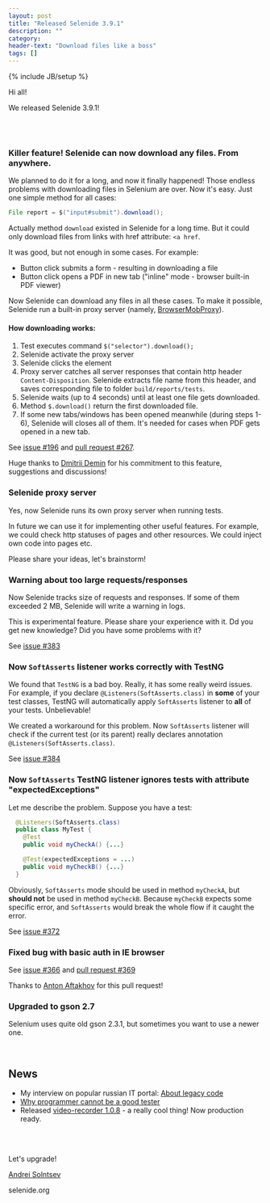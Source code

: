 ```yaml
---
layout: post
title: "Released Selenide 3.9.1"
description: ""
category:
header-text: "Download files like a boss"
tags: []
---
```

{% include JB/setup %}

Hi all!

We released Selenide 3.9.1! 

<br/>
<br/>

### Killer feature! Selenide can now download **any** files. From anywhere. 

We planned to do it for a long, and now it finally happened!
Those endless problems with downloading files in Selenium are over.
Now it's easy. Just one simple method for all cases:

```java
File report = $("input#submit").download();
```

Actually method `download` existed in Selenide for a long time.
But it could only download files from links with href attribute: `<a href`.

It was good, but not enough in some cases. For example:

* Button click submits a form - resulting in downloading a file
* Button click opens a PDF in new tab ("inline" mode - browser built-in PDF viewer)

Now Selenide can download any files in all these cases.
To make it possible, Selenide run a built-in proxy server
(namely, [BrowserMobProxy](https://github.com/lightbody/browsermob-proxy)).

#### How downloading works:

1. Test executes command `$("selector").download();`
2. Selenide activate the proxy server
3. Selenide clicks the element
4. Proxy server catches all server responses that contain http header `Content-Disposition`.
   Selenide extracts file name from this header, and saves corresponding file to folder `build/reports/tests`.
5. Selenide waits (up to 4 seconds) until at least one file gets downloaded.
6. Method `$.download()` return the first downloaded file.
7. If some new tabs/windows has been opened meanwhile (during steps 1-6), Selenide will closes all of them.
   It's needed for cases when PDF gets opened in a new tab.

See [issue #196](https://github.com/codeborne/selenide/issues/196) and 
[pull request #267](https://github.com/codeborne/selenide/pull/267).

Huge thanks to [Dmitrii Demin](https://github.com/dimand58) for his commitment to this feature, suggestions and discussions!


### Selenide proxy server

Yes, now Selenide runs its own proxy server when running tests. 

In future we can use it for implementing other useful features.
For example, we could check http statuses of pages and other resources. 
We could inject own code into pages etc.

Please share your ideas, let's brainstorm!


### Warning about too large requests/responses

Now Selenide tracks size of requests and responses.
If some of them exceeded 2 MB, Selenide will write a warning in logs.

This is experimental feature. Please share your experience with it.
Dd you get new knowledge? Did you have some problems with it?

See [issue #383](https://github.com/codeborne/selenide/issues/383)


### Now `SoftAsserts` listener works correctly with TestNG

We found that `TestNG` is a bad boy. Really, it has some really weird issues.
For example, if you declare `@Listeners(SoftAsserts.class)` in **some** of your test classes,
TestNG will automatically apply `SoftAsserts` listener to **all** of your tests. Unbelievable!

We created a workaround for this problem. Now `SoftAsserts` listener will check
if the current test (or its parent) really declares annotation `@Listeners(SoftAsserts.class)`. 

See [issue #384](https://github.com/codeborne/selenide/issues/384)

### Now `SoftAsserts` TestNG listener ignores tests with attribute "expectedExceptions" 

Let me describe the problem. Suppose you have a test:

```java
  @Listeners(SoftAsserts.class)
  public class MyTest {
    @Test
    public void myCheckA() {...}

    @Test(expectedExceptions = ...)
    public void myCheckB() {...}
  }
```

Obviously, `SoftAsserts` mode should be used in method `myCheckA`,
but **should not** be used in method `myCheckB`. Because `myCheckB`
expects some specific error, and `SoftAsserts` would break the whole flow if it caught the error. 

See [issue #372](https://github.com/codeborne/selenide/issues/372)


### Fixed bug with basic auth in IE browser

See [issue #366](https://github.com/codeborne/selenide/issues/366) and
[pull request #369](https://github.com/codeborne/selenide/pull/369)

Thanks to [Anton Aftakhov](https://github.com/simple-elf) for this pull request!

### Upgraded to gson 2.7
 
Selenium uses quite old gson 2.3.1, but sometimes you want to use a newer one. 


<br/>

## News 

* My interview on popular russian IT portal: [About legacy code](https://habrahabr.ru/company/jugru/blog/308528/)
* [Why programmer cannot be a good tester](http://asolntsev.github.io/ru/2016/08/05/why-programmer-cannot-be-true-tester/)
* Released [video-recorder 1.0.8](http://automation-remarks.com/videorecorder-java/) - a really cool thing! Now production ready.

<br/>
<br/>

Let's upgrade!

[Andrei Solntsev](http://asolntsev.github.io/)

selenide.org
